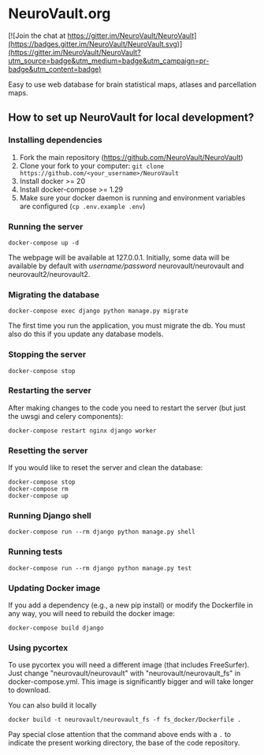 # NeuroVault.org

[![Join the chat at https://gitter.im/NeuroVault/NeuroVault](https://badges.gitter.im/NeuroVault/NeuroVault.svg)](https://gitter.im/NeuroVault/NeuroVault?utm_source=badge&utm_medium=badge&utm_campaign=pr-badge&utm_content=badge)

Easy to use web database for brain statistical maps, atlases and parcellation maps.
## How to set up NeuroVault for local development?

### Installing dependencies
1. Fork the main repository (https://github.com/NeuroVault/NeuroVault)
2. Clone your fork to your computer: `git clone https://github.com/<your_username>/NeuroVault`
3. Install docker >= 20
4. Install docker-compose >= 1.29
5. Make sure your docker daemon is running and environment variables are configured (`cp .env.example .env`)

### Running the server
```
docker-compose up -d
```
The webpage will be available at 127.0.0.1.
Initially, some data will be available by default with _username/password_ neurovault/neurovault and neurovault2/neurovault2.

### Migrating the database
```
docker-compose exec django python manage.py migrate
```
The first time you run the application, you must migrate the db. You must also do this if you update any database models.

### Stopping the server
```
docker-compose stop
```
### Restarting the server
After making changes to the code you need to restart the server (but just the uwsgi and celery components):
```
docker-compose restart nginx django worker
```
### Resetting the server
If you would like to reset the server and clean the database:
```
docker-compose stop
docker-compose rm
docker-compose up
```
### Running Django shell
```
docker-compose run --rm django python manage.py shell
```
### Running tests
```
docker-compose run --rm django python manage.py test
```
### Updating Docker image
If you add a dependency (e.g., a new pip install) or modify the Dockerfile in any way, you will need to rebuild the docker image:

```
docker-compose build django
```

### Using pycortex
To use pycortex you will need a different image (that includes FreeSurfer). Just change "neurovault/neurovault" with "neurovault/neurovault_fs" in docker-compose.yml. This image is significantly bigger and will take longer to download.

You can also build it locally
```
docker build -t neurovault/neurovault_fs -f fs_docker/Dockerfile .
```
Pay special close attention that the command above ends with a `.` to indicate the present working directory, the base of the code repository.
